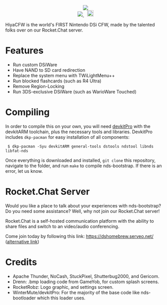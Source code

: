 <p align="center">
  <img src="https://github.com/RocketRobz/hiyaCFW/blob/master/logo/logo.png"><br>
  <span style="padding-right: 5px;">
    <a href="https://travis-ci.org/RocketRobz/hiyaCFW">
      <img src="https://travis-ci.org/RocketRobz/hiyaCFW.svg?branch=unlaunch">
    </a>
  </span>
  <span style="padding-left: 5px;">
    <a href="https://dshomebrew.serveo.net/">
      <img src="https://github.com/ahezard/nds-bootstrap/blob/master/images/Rocket.Chat button.png" height="20">
    </a>
  </span>
</p>

HiyaCFW is the world's FIRST Nintendo DSi CFW, made by the talented folks over on our Rocket.Chat server.

# Features

- Run custom DSiWare
- Have NAND to SD card redirection
- Replace the system menu with TWiLightMenu++
- Run blocked flashcards (such as R4 Ultra)
- Remove Region-Locking
- Run 3DS-exclusive DSiWare (such as WarioWare Touched)

# Compiling

In order to compile this on your own, you will need [devkitPro](https://devkitpro.org/) with the devkitARM toolchain, plus the necessary tools and libraries. DevkitPro includes `dkp-pacman` for easy installation of all components:

```
 $ dkp-pacman -Syu devkitARM general-tools dstools ndstool libnds libfat-nds
```

Once everything is downloaded and installed, `git clone` this repository, navigate to the folder, and run `make` to compile nds-bootstrap. If there is an error, let us know.

# Rocket.Chat Server

Would you like a place to talk about your experiences with nds-bootstrap? Do you need some assistance? Well, why not join our Rocket.Chat server!

Rocket.Chat is a self-hosted communication platform with the ability to share files and switch to an video/audio conferencing.

Come join today by following this link: https://dshomebrew.serveo.net/ ([alternative link](https://b2b38a00.ngrok.io))

# Credits
- Apache Thunder, NoCash, StuckPixel, Shutterbug2000, and Gericom.
- Drenn: .bmp loading code from GameYob, for custom splash screens.
- RocketRobz: Logo graphic, and settings screen.
- WinterMute/devkitPro: For the majority of the base code like nds-bootloader which this loader uses.

